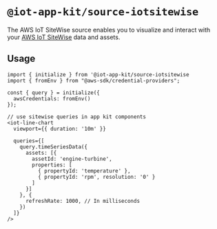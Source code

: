 # `@iot-app-kit/source-iotsitewise`

The AWS IoT SiteWise source enables you to visualize and interact with your [AWS IoT SiteWise](https://docs.aws.amazon.com/iot-sitewise/latest/userguide/what-is-sitewise.html) data and assets. 

## Usage

```
import { initialize } from '@iot-app-kit/source-iotsitewise
import { fromEnv } from "@aws-sdk/credential-providers";

const { query } = initialize({
  awsCredentials: fromEnv()
});

// use sitewise queries in app kit components
<iot-line-chart
  viewport={{ duration: '10m' }}
  
  queries={[
    query.timeSeriesData({
      assets: [{ 
        assetId: 'engine-turbine', 
        properties: [
          { propertyId: 'temperature' }, 
          { propertyId: 'rpm', resolution: '0' }
        ]
      }]
    }, {
      refreshRate: 1000, // In milliseconds
    })
  ]}
/> 

```
